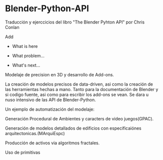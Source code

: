 # Blender-Python-API
Traducción y ejerccicios del libro "The Blender Pyhton API" por Chris Conlan

Add

- What is here

- What problem...

- What's next...

Modelaje de precision en 3D y desarrollo de Add-ons.

La creación de modelos precisos de data-driven, asi como la creación  de las herramientas
hechas a mano. Tanto para la documentación de Blender y si codigo fuente, asi como para escribir
los add-ons se vean. Se dara u nuso intensivo de las API de Blender-Python.

Un ejemplo de automatización del modelaje:

Generación Procedural de Ambientes y caracters de video juegos(GPAC).

Generación de modelos detallados de edificios con especificaiónes arquitectonicas.(MArquiEspc)

Producción de activos via algoritmos fractales.

Uso de primitivas
